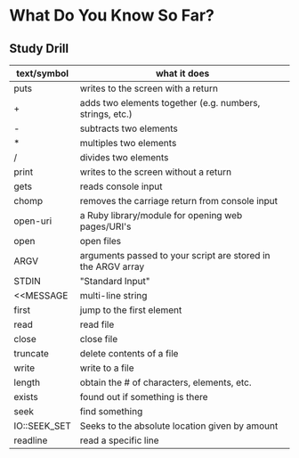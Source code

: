 # What Do You Know So Far?

## Study Drill
| text/symbol | what it does
|------------|-------------
puts | writes to the screen with a return
+ | adds two elements together (e.g. numbers, strings, etc.)
- | subtracts two elements
* | multiples two elements
/ | divides two elements
print | writes to the screen without a return
gets | reads console input
chomp | removes the carriage return from console input
open-uri | a Ruby library/module for opening web pages/URI's
open | open files
ARGV | arguments passed to your script are stored in the ARGV array
STDIN | "Standard Input"
<<MESSAGE | multi-line string
first | jump to the first element
read | read file
close | close file
truncate | delete contents of a file
write | write to a file
length | obtain the # of characters, elements, etc.
exists | found out if something is there
seek | find something
IO::SEEK_SET | Seeks to the absolute location given by amount
readline | read a specific line
